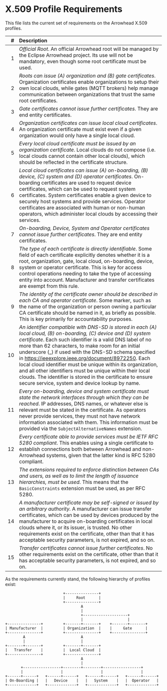 # X.509 Profile Requirements

This file lists the current set of requirements on the Arrowhead X.509 profiles.

|   # | Description |
|----:|:------------|
|   1 | _Official Root_. An official Arrowhead root will be managed by the Eclipse Arrowhead project. Its use will not be mandatory, even though some root certificate must be used.
|   2 | _Roots can issue (A) organization and (B) gate certificates_. Organization certificates enable organizations to setup their own local clouds, while gates (MQTT brokers) help manage communication between organizations that trust the same root certificates.
|   3 | _Gate certificates cannot issue further certificates_. They are end entity certificates.
|   4 | _Organization certificates can issue local cloud certificates_. An organization certificate must exist even if a given organization would only have a single local cloud.
|   5 | _Every local cloud certificate must be issued by an organization certificate_. Local clouds do not compose (i.e. local clouds cannot contain other local clouds), which should be reflected in the certificate structure.
|   6 | _Local cloud certificates can issue (A) on-boarding, (B) device, (C) system and (D) operator certificates_. On-boarding certificates are used to request device certificates, which can be used to request system certificates. System certificates enable a given device to securely host systems and provide services. Operator certificates are associated with human or non-human operators, which administer local clouds by accessing their services.
|   7 | _On-boarding, Device, System and Operator certificates cannot issue further certificates_. They are end entity certificates.
|   8 | _The type of each certificate is directly identifiable_. Some field of each certificate explicitly denotes whether it is a root, organization, gate, local cloud, on-boarding, device, system or operator certificate. This is key for access control operations needing to take the type of accessing entity into account. Manufacturer and transfer certificates are exempt from this rule.
|   9 | _The identity of the certificate owner should be described in each CA and operator certificate_. Some marker, such as the name of the organization or person owning a particular CA certificate should be named in it, as briefly as possible. This is key primarily for accountability purposes.
|  10 | _An identifier compatible with DNS-SD is stored in each (A) local cloud, (B) on-boarding, (C) device and (D) system certificate_. Each such identifier is a valid DNS label of no more than 62 characters, to make room for an initial underscore (_) if used with the DNS-SD schema specified in https://ieeexplore.ieee.org/document/8972250. Each local cloud identifier must be unique within its organization, and all other identifiers must be unique within their local clouds. The identifier is stored in the certificate to ensure secure service, system and device lookup by name.
|  11 | _Every on-boarding, device and system certificate must state the network interfaces through which they can be reached_. IP addresses, DNS names, or whatever else is relevant must be stated in the certificate. As operators never provide services, they must not have network information associated with them. This information must be provided via the `SubjectAlternativeNames` extension.
|  12 | _Every certificate able to provide services must be IETF RFC 5280 compliant_. This enables using a single certificate to establish connections both between Arrowhead and non-Arrowhead systems, given that the latter kind is RFC 5280 compliant.
|  13 | _The extensions required to enforce distinction between CAs and users, as well as to limit the length of issuance hierarchies, must be used_. This means that the `BasicConstraints` extension must be used, as per RFC 5280.
|  14 | _A manufacturer certificate may be self-signed or issued by an arbitrary authority._ A manufacturer can issue transfer certificates, which can be used by devices produced by the manufacturer to acquire on-boarding certificates in local clouds where it, or its issuer, is trusted. No other requirements exist on the certificate, other than that it has acceptable security parameters, is not expired, and so on.
|  15 | _Transfer certificates cannot issue further certificates_. No other requirements exist on the certificate, other than that it has acceptable security parameters, is not expired, and so on.

As the requirements currently stand, the following hierarchy of profiles exist:

```
                          +---------------+
                          |     Root      |
                          +---------------+
                                  A
                                  |
                                  +--------------------+
                                  |                    |
+---------------+         +-------+-------+    +-------+-------+ 
| Manufacturer  |         | Organization  |    |     Gate      | 
+---------------+         +---------------+    +---------------+ 
        A                         A
        |                         |
+-------+-------+         +-------+-------+
|   Transfer    |         |  Local Cloud  |
+---------------+         +---------------+
                                  A
                                  |
       +-----------------+--------+--------+-----------------+
       |                 |                 |                 | 
+------+------+   +------+------+   +------+------+   +------+------+
| On-Boarding |   |   Device    |   |   System    |   |  Operator   |
+-------------+   +-------------+   +-------------+   +-------------+
```
